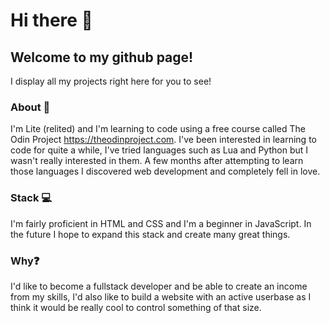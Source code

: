 # Hi there 👋

## Welcome to my github page!

I display all my projects right here for you to see!

### About 📝 

I'm Lite (relited) and I'm learning to code using a free course called The Odin Project https://theodinproject.com. I've been interested in learning to code for quite a while, I've tried languages such as Lua and Python but I wasn't really interested in them. A few months after attempting to learn those languages I discovered web development and completely fell in love.

### Stack 💻

I'm fairly proficient in HTML and CSS and I'm a beginner in JavaScript. In the future I hope to expand this stack and create many great things.

### Why❓

I'd like to become a fullstack developer and be able to create an income from my skills, I'd also like to build a website with an active userbase as I think it would be really cool to control something of that size.
